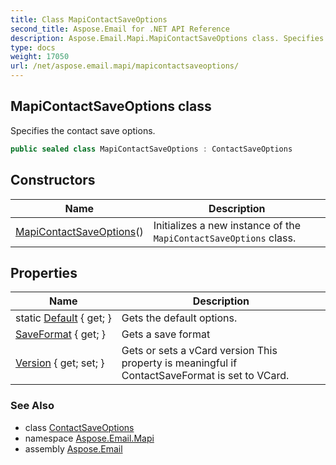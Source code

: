 ```yaml
---
title: Class MapiContactSaveOptions
second_title: Aspose.Email for .NET API Reference
description: Aspose.Email.Mapi.MapiContactSaveOptions class. Specifies the contact save options
type: docs
weight: 17050
url: /net/aspose.email.mapi/mapicontactsaveoptions/
---
```

## MapiContactSaveOptions class

Specifies the contact save options.

```csharp
public sealed class MapiContactSaveOptions : ContactSaveOptions
```

## Constructors

| Name | Description |
| --- | --- |
| [MapiContactSaveOptions](mapicontactsaveoptions/)() | Initializes a new instance of the `MapiContactSaveOptions` class. |

## Properties

| Name | Description |
| --- | --- |
| static [Default](../../aspose.email.mapi/mapicontactsaveoptions/default/) { get; } | Gets the default options. |
| [SaveFormat](../../aspose.email.mapi/contactsaveoptions/saveformat/) { get; } | Gets a save format |
| [Version](../../aspose.email.mapi/contactsaveoptions/version/) { get; set; } | Gets or sets a vCard version This property is meaningful if ContactSaveFormat is set to VCard. |

### See Also

* class [ContactSaveOptions](../contactsaveoptions/)
* namespace [Aspose.Email.Mapi](../../aspose.email.mapi/)
* assembly [Aspose.Email](../../)


